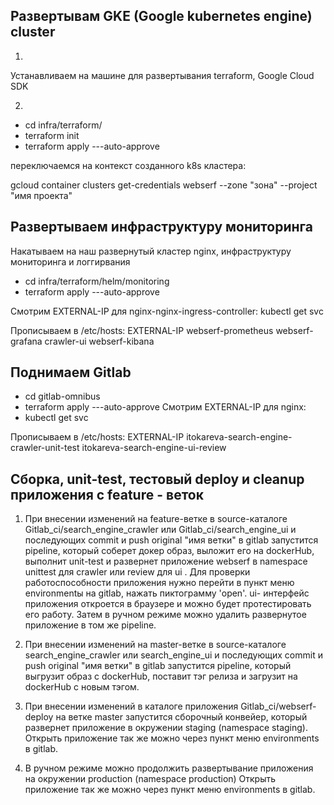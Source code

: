## Развертывам GKE (Google kubernetes engine) cluster
1) 
Устанавливаем на машине для развертывания terraform, Google Cloud SDK

2)

- cd infra/terraform/
- terraform init
- terraform apply ---auto-approve

переключаемся на контекст созданного k8s кластера:

gcloud container clusters get-credentials webserf --zone "зона" --project "имя проекта"

## Развертываем инфраструктуру мониторинга

Накатываем на наш развернутый кластер nginx, инфраструктуру мониторинга и логгирвания

- cd infra/terraform/helm/monitoring
- terraform apply ---auto-approve

Смотрим EXTERNAL-IP для nginx-nginx-ingress-controller:
kubectl get svc 

Прописываем в /etc/hosts:
EXTERNAL-IP webserf-prometheus webserf-grafana crawler-ui webserf-kibana

## Поднимаем Gitlab

- cd gitlab-omnibus
- terraform apply ---auto-approve 
Смотрим EXTERNAL-IP для nginx:
- kubectl get svc 

Прописываем в /etc/hosts:
EXTERNAL-IP itokareva-search-engine-crawler-unit-test itokareva-search-engine-ui-review 
 
## Сборка, unit-test, тестовый deploy и cleanup приложения с feature - веток

1) При внесении изменений на feature-ветке в source-каталоге Gitlab_ci/search_engine_crawler или 
Gitlab_ci/search_engine_ui и последующих commit и push original "имя ветки" в gitlab запустится pipeline,
который соберет докер образ, выложит его на dockerHub, выполнит unit-test и развернет приложение
webserf в namespace unittest для crawler или review для ui . 
Для проверки работоспособности приложения нужно перейти в пункт меню environmentы на gitlab, нажать
пиктограмму 'open'. ui- интерфейс приложения откроется в браузере и можно будет протестировать его работу.
Затем в ручном режиме можно удалить развернутое приложение в том же pipeline.

2) При внесении изменений на master-ветке в source-каталоге search_engine_crawler или search_engine_ui 
и последующих commit и push original "имя ветки" в gitlab запустится pipeline, который выгрузит 
образ с dockerHub, поставит тэг релиза и загрузит на dockerHub с новым тэгом.

3) При внесении изменений в каталоге приложения Gitlab_ci/webserf-deploy на ветке master запустится сборочный конвейер, 
который развернет приложение в окружении staging (namespace staging).
Открыть приложение так же можно через пункт меню environments в gitlab.

4) В ручном режиме можно продолжить развертывание приложения на окружении production (namespace production)
Открыть приложение так же можно через пункт меню environments в gitlab.

